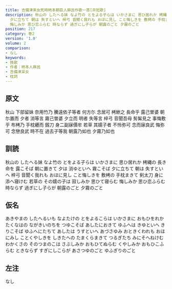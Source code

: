 ```yaml
---
title: 吉備津釆女死時柿本朝臣人麻呂作歌一首[并短歌]
description: 秋山の したへる妹 なよ竹の とをよる子らは いかさまに 思ひ居れか 栲縄の 長き命を 露こそば 朝に置きて 夕は 消ゆといへ 霧こそば
  夕に立ちて 朝は 失すといへ 梓弓 音聞く我れも おほに見し こと悔しきを 敷栲の 手枕まきて 剣太刀 身に添へ寝けむ 若草の その嬬の子は 寂しみか 思ひて寝らむ
  悔しみか 思ひ恋ふらむ 時ならず 過ぎにし子らが 朝露のごと 夕霧のごと
position: 217
category: 巻2
version: '1.0'
volume: 2
comparison:
- なし
keywords:
- 挽歌
- 作者：柿本人麻呂
- 吉備津采女
- 枕詞
---
```


## 原文

秋山 下部留妹 奈用竹乃 騰遠依子等者 何方尓 念居可 栲紲之 長命乎 露己曽婆 朝尓置而 夕者 消等言 霧己曽婆 夕立而 明者 失等言 梓弓 音聞吾母 髣髴見之 事悔敷乎 布栲乃 手枕纒而 劔刀 身二副寐價牟 若草 其嬬子者 不怜弥可 念而寐良武 悔弥可 念戀良武 時不在 過去子等我 朝露乃如也 夕霧乃如也

## 訓読

秋山の したへる妹 なよ竹の とをよる子らは いかさまに 思ひ居れか 栲縄の 長き命を 露こそば 朝に置きて 夕は 消ゆといへ 霧こそば 夕に立ちて 朝は 失すといへ 梓弓 音聞く我れも おほに見し こと悔しきを 敷栲の 手枕まきて 剣太刀 身に添へ寝けむ 若草の その嬬の子は 寂しみか 思ひて寝らむ 悔しみか 思ひ恋ふらむ 時ならず 過ぎにし子らが 朝露のごと 夕霧のごと

## 仮名

あきやまの したへるいも なよたけの とをよるこらは いかさまに おもひをれか たくなはの ながきいのちを つゆこそば あしたにおきて ゆふへは きゆといへ きりこそば ゆふへにたちて あしたは うすといへ あづさゆみ おときくわれも おほにみし ことくやしきを しきたへの たまくらまきて つるぎたち みにそへねけむ わかくさの そのつまのこは さぶしみか おもひてぬらむ くやしみか おもひこふらむ ときならず すぎにしこらが あさつゆのごと ゆふぎりのごと

## 左注

なし
